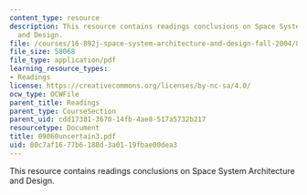 ```yaml
---
content_type: resource
description: This resource contains readings conclusions on Space System Architecture
  and Design.
file: /courses/16-892j-space-system-architecture-and-design-fall-2004/80c7af1677b6188d3a0119fbae00dea3_09060uncertain3.pdf
file_size: 58068
file_type: application/pdf
learning_resource_types:
- Readings
license: https://creativecommons.org/licenses/by-nc-sa/4.0/
ocw_type: OCWFile
parent_title: Readings
parent_type: CourseSection
parent_uid: cdd17381-3670-14fb-4ae8-517a5732b217
resourcetype: Document
title: 09060uncertain3.pdf
uid: 80c7af16-77b6-188d-3a01-19fbae00dea3
---
```

This resource contains readings conclusions on Space System Architecture and Design.